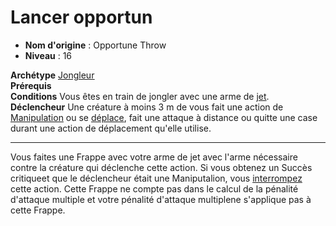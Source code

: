 # Lancer opportun

 * **Nom d'origine** : Opportune Throw
 * **Niveau** : 16


<p><span id="ctl00_MainContent_DetailedOutput"><strong>Archétype</strong> <u><a href="https://2e.aonprd.com/Archetypes.aspx?ID=36">Jongleur</a></u><br><strong>Prérequis</strong> &nbsp;<br><strong>Conditions</strong> Vous êtes en train de jongler avec une arme de <a style="text-decoration: underline;" href="https://2e.aonprd.com/Traits.aspx?ID=195">jet</a>.<br><strong>Déclencheur</strong> Une créature à moins 3 m de vous fait une action de <a style="text-decoration: underline;" href="https://2e.aonprd.com/Traits.aspx?ID=104">Manipulation</a> ou se <a style="text-decoration: underline;" href="https://2e.aonprd.com/Traits.aspx?ID=114">déplace</a>, fait une attaque à distance ou quitte une case durant une action de déplacement qu'elle utilise.<br></span></p>
<hr>
<p>Vous faites une Frappe avec votre arme de jet avec l'arme nécessaire contre la créature qui déclenche cette action. Si vous obtenez un Succès critiqueet que le déclencheur était une Maniputalion, vous <a href="https://2e.aonprd.com/Rules.aspx?ID=394">interrompez</a> cette action. Cette Frappe ne compte pas dans le calcul de la pénalité d'attaque multiple et votre pénalité d'attaque multiplene s'applique pas à cette Frappe.</p>